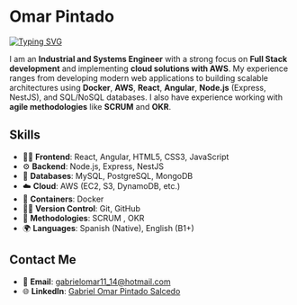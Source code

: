 # Omar Pintado
[![Typing SVG](https://readme-typing-svg.herokuapp.com?font=Fira+Code&size=23&duration=2500&pause=1000&width=435&lines=Industrial+and+Systems+Engineer;Full+Stack+Developer)](https://git.io/typing-svg)

I am an **Industrial and Systems Engineer** with a strong focus on **Full Stack development** and implementing **cloud solutions with AWS**. My experience ranges from developing modern web applications to building scalable architectures using **Docker**, **AWS**, **React**, **Angular**, **Node.js** (Express, NestJS), and SQL/NoSQL databases. I also have experience working with **agile methodologies** like **SCRUM** and **OKR**.

## Skills
- 👨‍💻 **Frontend**: React, Angular, HTML5, CSS3, JavaScript
- ⚙️ **Backend**: Node.js, Express, NestJS
- 💾 **Databases**: MySQL, PostgreSQL, MongoDB
- ☁️ **Cloud**: AWS (EC2, S3, DynamoDB, etc.)
- 🐳 **Containers**: Docker
- 🧑‍💻 **Version Control**: Git, GitHub 
- 🧠 **Methodologies**: SCRUM ️, OKR
- 🌍 **Languages**: Spanish (Native), English (B1+)

## Contact Me

- 📧 **Email**: [gabrielomar11_14@hotmail.com](mailto:gabrielomar11_14@hotmail.com)
- 🌐 **LinkedIn**: [Gabriel Omar Pintado Salcedo](https://www.linkedin.com/in/omarpintado/)


